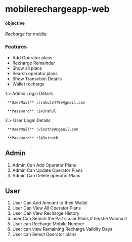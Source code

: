 # mobilerechargeapp-web


#### objective
*Recharge* for mobile


### Features
* Add  Operator plans
* Recharge Remainder
* Show all plans
* Search operator plans
* Show Transction Details
* Wallet recharge

1.> Admin Login Details

     **UserMail** :rrahul24799@gmail.com

     **Password** :143rahul
 2.> User Login Details

     **UserMail** :vinoth99@gmail.com

     **Password** :143vinoth

## Admin
1. Admin Can Add Operator Plans
2. Admin Can Update Operator Plans
3. Admin Can Delete operator Plans

## User
1. User Can Add Amount to their Wallet
2. User Can View All Operator Plans
3. User Can View Recharge History
4. user Can Search the Partricular Plans,if he/she Wanna it
5. User can Recharge Mobile Number
6. User can view Remaining Recharge Validity Days
7. User can Select Operator plans
